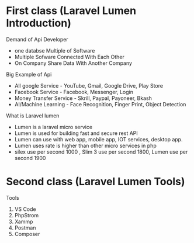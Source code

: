 # First class (Laravel Lumen Introduction)
Demand of Api Developer
* one databse Multiple of Software
* Multiple Sofware Connected With Each Other
* On Company Share Data With Another Company

Big Example of Api
* All google Service - YouTube, Gmail, Google Drive, Play Store
* Facebook Service - Facebook, Messenger, Login
* Money Transfer Service - Skrill, Paypal, Payoneer, Bkash
* AI/Machine Learning - Face Recognition, Finger Print, Object Detection

What is Laravel lumen
* Lumen is a laravel micro service
* Lumen is used for building fast and secure rest API
* Lumen can use with web app, mobile app, IOT services, desktop app.
* Lumen uses rate is higher than other micro services in php
* silex use per second 1000 , Slim 3 use per second 1800, Lumen use per second 1900

# Second class (Laravel Lumen Tools)
Tools
1. VS Code
2. PhpStrom
3. Xammp
4. Postman
5. Composer


